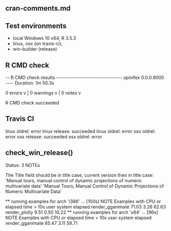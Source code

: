 ## cran-comments.md

## Test environments
* local Windows 10 x64, R 3.5.3
* linux, osx (on travis-ci),
* win-builder (release)

## R CMD check

-- R CMD check results -------------------------------- spinifex 0.0.0.9000 ----
Duration: 1m 50.3s

0 errors v | 0 warnings v | 0 notes v

R CMD check succeeded

## Travis CI

linux oldrel: error
linux release: succeeded
linux oldrel: error
osx oldrel: error
osx release: succeeded
osx oldrel: error

## check_win_release()

Status: 3 NOTEs

The Title field should be in title case, current version then in title case:
'Manual tours, manual control of dynamic projections of numeric multivariate data'
'Manual Tours, Manual Control of Dynamic Projections of Numeric Multivariate Data'

** running examples for arch 'i386' ... [100s] NOTE
Examples with CPU or elapsed time > 10s
                  user system elapsed
render_gganimate 71.03   3.26   62.63
render_plotly     9.51   0.50   10.22
** running examples for arch 'x64' ... [96s] NOTE
Examples with CPU or elapsed time > 10s
                  user system elapsed
render_gganimate 65.47   3.11   59.71


